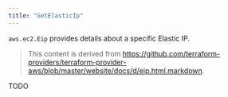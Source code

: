 ```yaml
---
title: "GetElasticIp"
---
```


<!-- WARNING: this file was generated by the Pulumi Terraform Bridge (tfgen) Tool. -->
<!-- Do not edit by hand unless you're certain you know what you are doing! -->

<style>
  table td p { margin-top: 0; margin-bottom: 0; }
</style>

`aws.ec2.Eip` provides details about a specific Elastic IP.

> This content is derived from https://github.com/terraform-providers/terraform-provider-aws/blob/master/website/docs/d/eip.html.markdown.


TODO


